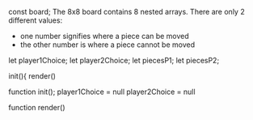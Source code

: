 const board;
The 8x8 board contains 8 nested arrays. There are only 2 different values:
- one number signifies where a piece can be moved
- the other number is where a piece cannot be moved

let player1Choice;
let player2Choice;
let piecesP1;
let piecesP2;

init(){
  render()

function init();
  player1Choice = null
  player2Choice = null

function render()
